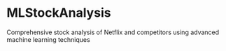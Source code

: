 # MLStockAnalysis
Comprehensive stock analysis of Netflix and competitors using advanced machine learning techniques
